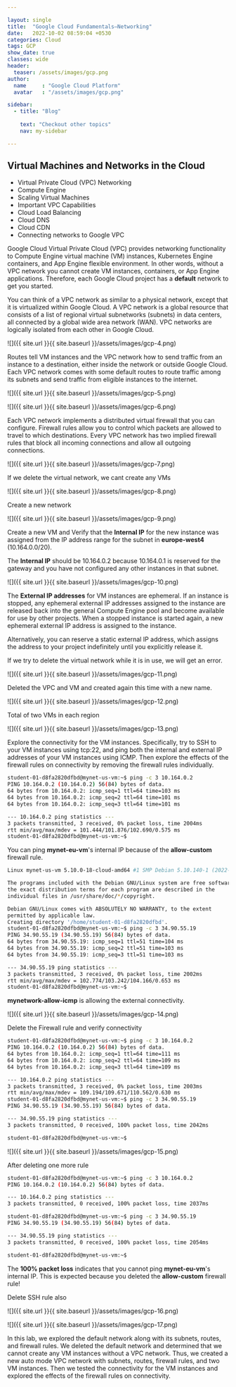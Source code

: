 ```yaml
---

layout: single
title:  "Google Cloud Fundamentals—Networking"
date:   2022-10-02 08:59:04 +0530
categories: Cloud
tags: GCP
show_date: true
classes: wide
header:
  teaser: /assets/images/gcp.png
author:
  name     : "Google Cloud Platform"
  avatar   : "/assets/images/gcp.png"

sidebar:
  - title: "Blog"
   
    text: "Checkout other topics"
    nav: my-sidebar

---
```


## Virtual Machines and Networks in the Cloud

- Virtual Private Cloud (VPC) Networking
- Compute Engine
- Scaling Virtual Machines
- Important VPC Capabilities
- Cloud Load Balancing
- Cloud DNS 
- Cloud CDN
- Connecting networks to Google VPC

Google Cloud Virtual Private Cloud (VPC) provides networking functionality to Compute Engine virtual machine (VM) instances, Kubernetes Engine containers, and App Engine flexible environment. In other words, without a VPC network you cannot create VM instances, containers, or App Engine applications. Therefore, each Google Cloud project has a **default** network to get you started.

You can think of a VPC network as similar to a physical network, except that it is virtualized within Google Cloud. A VPC network is a global resource that consists of a list of regional virtual subnetworks (subnets) in data centers, all connected by a global wide area network (WAN). VPC networks are logically isolated from each other in Google Cloud.



![]({{ site.url }}{{ site.baseurl }}/assets/images/gcp-4.png)

Routes tell VM instances and the VPC network how to send traffic from an instance to a destination, either inside the network or outside Google Cloud. Each VPC network comes with some default routes to route traffic among its subnets and send traffic from eligible instances to the internet.

![]({{ site.url }}{{ site.baseurl }}/assets/images/gcp-5.png)

![]({{ site.url }}{{ site.baseurl }}/assets/images/gcp-6.png)

Each VPC network implements a distributed virtual firewall that you can configure. Firewall rules allow you to control which packets are allowed to travel to which destinations. Every VPC network has two implied firewall rules that block all incoming connections and allow all outgoing connections.

![]({{ site.url }}{{ site.baseurl }}/assets/images/gcp-7.png)

If we delete the virtual network, we cant create any VMs

![]({{ site.url }}{{ site.baseurl }}/assets/images/gcp-8.png)



Create a new network

![]({{ site.url }}{{ site.baseurl }}/assets/images/gcp-9.png)

Create a new VM and Verify that the **Internal IP** for the new instance was assigned from the IP address range for the subnet in **europe-west4** (10.164.0.0/20).



The **Internal IP** should be 10.164.0.2 because 10.164.0.1 is reserved for the gateway and you have not configured any other instances in that subnet.

![]({{ site.url }}{{ site.baseurl }}/assets/images/gcp-10.png)

The **External IP addresses** for VM instances are ephemeral. If an instance is stopped, any ephemeral external IP addresses assigned to the instance are released back into the general Compute Engine pool and become available for use by other projects. When a stopped instance is started again, a new ephemeral external IP address is assigned to the instance.



Alternatively, you can reserve a static external IP address, which assigns the address to your project indefinitely until you explicitly release it.

If we try to delete the virtual network while it is in use, we will get an error.

![]({{ site.url }}{{ site.baseurl }}/assets/images/gcp-11.png)



Deleted the VPC and VM and created again this time with a new name.

![]({{ site.url }}{{ site.baseurl }}/assets/images/gcp-12.png)

Total of two VMs in each region

![]({{ site.url }}{{ site.baseurl }}/assets/images/gcp-13.png)

Explore the connectivity for the VM instances. Specifically, try to SSH to your VM instances using tcp:22, and ping both the internal and external IP addresses of your VM instances using ICMP. Then explore the effects of the firewall rules on connectivity by removing the firewall rules individually.

```sh
student-01-d8fa2820dfbd@mynet-us-vm:~$ ping -c 3 10.164.0.2
PING 10.164.0.2 (10.164.0.2) 56(84) bytes of data.
64 bytes from 10.164.0.2: icmp_seq=1 ttl=64 time=103 ms
64 bytes from 10.164.0.2: icmp_seq=2 ttl=64 time=101 ms
64 bytes from 10.164.0.2: icmp_seq=3 ttl=64 time=101 ms

--- 10.164.0.2 ping statistics ---
3 packets transmitted, 3 received, 0% packet loss, time 2004ms
rtt min/avg/max/mdev = 101.444/101.876/102.690/0.575 ms
student-01-d8fa2820dfbd@mynet-us-vm:~$ 
```

You can ping **mynet-eu-vm**'s internal IP because of the **allow-custom** firewall rule.

```sh
Linux mynet-us-vm 5.10.0-18-cloud-amd64 #1 SMP Debian 5.10.140-1 (2022-09-02) x86_64

The programs included with the Debian GNU/Linux system are free software;
the exact distribution terms for each program are described in the
individual files in /usr/share/doc/*/copyright.

Debian GNU/Linux comes with ABSOLUTELY NO WARRANTY, to the extent
permitted by applicable law.
Creating directory '/home/student-01-d8fa2820dfbd'.
student-01-d8fa2820dfbd@mynet-us-vm:~$ ping -c 3 34.90.55.19
PING 34.90.55.19 (34.90.55.19) 56(84) bytes of data.
64 bytes from 34.90.55.19: icmp_seq=1 ttl=51 time=104 ms
64 bytes from 34.90.55.19: icmp_seq=2 ttl=51 time=103 ms
64 bytes from 34.90.55.19: icmp_seq=3 ttl=51 time=103 ms

--- 34.90.55.19 ping statistics ---
3 packets transmitted, 3 received, 0% packet loss, time 2002ms
rtt min/avg/max/mdev = 102.774/103.242/104.166/0.653 ms
student-01-d8fa2820dfbd@mynet-us-vm:~$
```

**mynetwork-allow-icmp** is allowing the external connectivity.



![]({{ site.url }}{{ site.baseurl }}/assets/images/gcp-14.png)

Delete the Firewall rule and verify connectivity

```sh
student-01-d8fa2820dfbd@mynet-us-vm:~$ ping -c 3 10.164.0.2
PING 10.164.0.2 (10.164.0.2) 56(84) bytes of data.
64 bytes from 10.164.0.2: icmp_seq=1 ttl=64 time=111 ms
64 bytes from 10.164.0.2: icmp_seq=2 ttl=64 time=109 ms
64 bytes from 10.164.0.2: icmp_seq=3 ttl=64 time=109 ms

--- 10.164.0.2 ping statistics ---
3 packets transmitted, 3 received, 0% packet loss, time 2003ms
rtt min/avg/max/mdev = 109.194/109.671/110.562/0.630 ms
student-01-d8fa2820dfbd@mynet-us-vm:~$ ping -c 3 34.90.55.19
PING 34.90.55.19 (34.90.55.19) 56(84) bytes of data.

--- 34.90.55.19 ping statistics ---
3 packets transmitted, 0 received, 100% packet loss, time 2042ms

student-01-d8fa2820dfbd@mynet-us-vm:~$ 
```

![]({{ site.url }}{{ site.baseurl }}/assets/images/gcp-15.png)

After deleting one more rule

```sh
student-01-d8fa2820dfbd@mynet-us-vm:~$ ping -c 3 10.164.0.2
PING 10.164.0.2 (10.164.0.2) 56(84) bytes of data.

--- 10.164.0.2 ping statistics ---
3 packets transmitted, 0 received, 100% packet loss, time 2037ms

student-01-d8fa2820dfbd@mynet-us-vm:~$ ping -c 3 34.90.55.19
PING 34.90.55.19 (34.90.55.19) 56(84) bytes of data.

--- 34.90.55.19 ping statistics ---
3 packets transmitted, 0 received, 100% packet loss, time 2054ms

student-01-d8fa2820dfbd@mynet-us-vm:~$ 
```

The **100% packet loss** indicates that you cannot ping **mynet-eu-vm**'s internal IP. This is expected because you deleted the **allow-custom** firewall rule!



Delete SSH rule also

![]({{ site.url }}{{ site.baseurl }}/assets/images/gcp-16.png)

![]({{ site.url }}{{ site.baseurl }}/assets/images/gcp-17.png)

In this lab, we explored the default network along with its subnets, routes, and firewall rules. We deleted the default network and determined that we cannot create any VM instances without a VPC network. Thus, we created a new auto mode VPC network with subnets, routes, firewall rules, and two VM instances. Then we tested the connectivity for the VM instances and explored the effects of the firewall rules on connectivity.